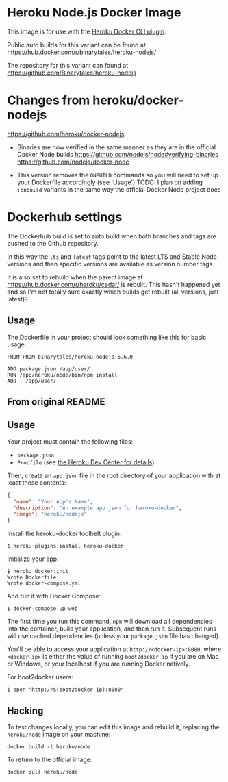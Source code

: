 # Heroku Node.js Docker Image

This image is for use with the [Heroku Docker CLI plugin](https://github.com/heroku/heroku-docker).

Public auto builds for this variant can be found at https://hub.docker.com/r/binarytales/heroku-nodejs/

The repository for this variant can found at https://github.com/Binarytales/heroku-nodejs

# Changes from heroku/docker-nodejs

https://github.com/heroku/docker-nodejs

- Binaries are now verified in the same manner as they are in the official Docker Node builds
https://github.com/nodejs/node#verifying-binaries
https://github.com/nodejs/docker-node

- This version removes the `ONBUILD` commands so you will need to set up your Dockerfile accordingly (see 'Usage')
TODO: I plan on adding `:onbuild` variants in the same way the official Docker Node project does  

# Dockerhub settings

The Dockerhub build is set to auto build when both branches and tags are pushed to the Github repository.

In this way the `lts` and `latest` tags point to the latest LTS and Stable Node versions and then specific
versions are available as version number tags

It is also set to rebuild when the parent image at https://hub.docker.com/r/heroku/cedar/ is rebuilt.
This hasn't happened yet and so I'm not totally sure exactly which builds get rebuilt (all versions, just latest)?


## Usage

The Dockerfile in your project should look something like this for basic usage

```
FROM FROM binarytales/heroku-nodejs:5.6.0

ADD package.json /app/user/
RUN /app/heroku/node/bin/npm install
ADD . /app/user/
```

## From original README

## Usage

Your project must contain the following files:

- `package.json`
- `Procfile` (see [the Heroku Dev Center for details](https://devcenter.heroku.com/articles/procfile))

Then, create an `app.json` file in the root directory of your application with
at least these contents:

```json
{
  "name": "Your App's Name",
  "description": "An example app.json for heroku-docker",
  "image": "heroku/nodejs"
}
```

Install the heroku-docker toolbelt plugin:

```sh-session
$ heroku plugins:install heroku-docker
```

Initialize your app:

```sh-session
$ heroku docker:init
Wrote Dockerfile
Wrote docker-compose.yml
```

And run it with Docker Compose:

```sh-session
$ docker-compose up web
```

The first time you run this command, `npm` will download all dependencies into
the container, build your application, and then run it. Subsequent runs will
use cached dependencies (unless your `package.json` file has changed).

You'll be able to access your application at `http://<docker-ip>:8080`, where
`<docker-ip>` is either the value of running `boot2docker ip` if you are on Mac
or Windows, or your localhost if you are running Docker natively.

For boot2docker users:

```
$ open "http://$(boot2docker ip):8080"
```

## Hacking

To test changes locally, you can edit this image and rebuild it,
replacing the `heroku/node` image on your machine:

```
docker build -t heroku/node .
```

To return to the official image:

```
docker pull heroku/node
```
